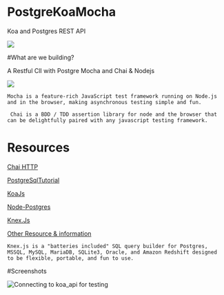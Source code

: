 # PostgreKoaMocha
Koa and Postgres REST API

![](https://mherman.org/assets/img/blog/node-koa-api.png)



#What are we building?

A Restful ClI with Postgre Mocha and Chai & Nodejs


![](https://s14-eu5.startpage.com/cgi-bin/serveimage?url=https%3A%2F%2Fcdn-images-1.medium.com%2Fmax%2F1200%2F1*CrB6isZN6YXeM1rWmnjxHw.png&sp=36fc38e413cc81416d5e1fd7fe9be080)


``Mocha is a feature-rich JavaScript test framework running on Node.js and in the browser, making asynchronous testing simple and fun.``

`` Chai is a BDD / TDD assertion library for node and the browser that can be delightfully paired with any javascript testing framework.``



# Resources

[Chai HTTP](https://www.chaijs.com/plugins/chai-http/)

[PostgreSqlTutorial](http://www.postgresqltutorial.com/)

[KoaJs](https://koajs.com/)

[Node-Postgres](https://node-postgres.com/)

[Knex.Js](https://knexjs.org/)  

[Other Resource & information](https://mherman.org/blog/building-a-restful-api-with-koa-and-postgres/)

`Knex.js is a "batteries included" SQL query builder for Postgres, MSSQL, MySQL, MariaDB, SQLite3, Oracle, and Amazon Redshift designed to be flexible, portable, and fun to use.`



#Screenshots

![Connecting to koa_api for testing](https://i.imgur.com/rum1ydY.png)
